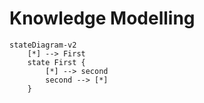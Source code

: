 # Knowledge Modelling

```mermaid
stateDiagram-v2
    [*] --> First
    state First {
        [*] --> second
        second --> [*]
    }
```
